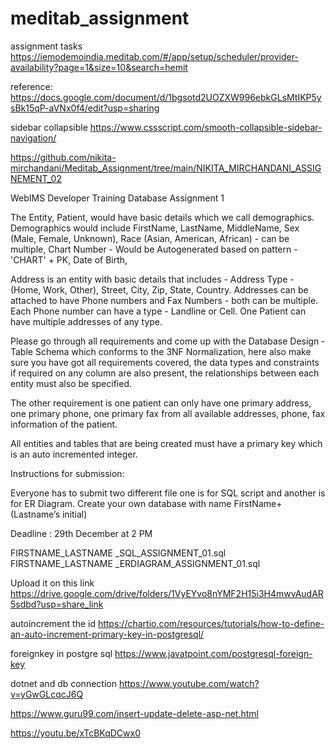 # meditab_assignment
assignment tasks
https://iemodemoindia.meditab.com/#/app/setup/scheduler/provider-availability?page=1&size=10&search=hemit

reference:
https://docs.google.com/document/d/1bgsotd2UOZXW996ebkGLsMtIKP5ysBk15qP-aVNx0f4/edit?usp=sharing


sidebar collapsible
https://www.cssscript.com/smooth-collapsible-sidebar-navigation/


https://github.com/nikita-mirchandani/Meditab_Assignment/tree/main/NIKITA_MIRCHANDANI_ASSIGNEMENT_02

WebIMS Developer Training
Database
Assignment 1


The Entity, Patient, would have basic details which we call demographics. Demographics would include FirstName, LastName, MiddleName, Sex (Male, Female, Unknown), Race (Asian, American, African) - can be multiple, Chart Number - Would be Autogenerated based on pattern - 'CHART' + PK,  Date of Birth,
 
Address is an entity with basic details that includes - Address Type - (Home, Work, Other), Street, City, Zip, State, Country. Addresses can be attached to have Phone numbers and Fax Numbers - both can be multiple. Each Phone number can have a type - Landline or Cell. One Patient can have multiple addresses of any type.
 
Please go through all requirements and come up with the Database Design - Table Schema which conforms to the 3NF Normalization, here also make sure you have got all requirements covered, the data types and constraints if required on any column are also present, the relationships between each entity must also be specified.
 
The other requirement is one patient can only have one primary address, one primary phone, one primary fax from all available addresses, phone, fax information of the patient.
 
 
All entities and tables that are being created must have a primary key which is an auto incremented integer.



Instructions for submission:

Everyone has to submit two different file one is for SQL script and another is for ER Diagram.
Create your own database with name FirstName+(Lastname’s initial)

Deadline : 29th December at 2 PM

FIRSTNAME_LASTNAME _SQL_ASSIGNMENT_01.sql
FIRSTNAME_LASTNAME _ERDIAGRAM_ASSIGNMENT_01.sql

Upload it on this link https://drive.google.com/drive/folders/1VyEYvo8nYMF2H15i3H4mwvAudAR5sdbd?usp=share_link


autoincrement the id
https://chartio.com/resources/tutorials/how-to-define-an-auto-increment-primary-key-in-postgresql/


foreignkey in postgre sql
https://www.javatpoint.com/postgresql-foreign-key


dotnet and db connection
https://www.youtube.com/watch?v=yGwGLcqcJ6Q

https://www.guru99.com/insert-update-delete-asp-net.html

https://youtu.be/xTcBKqDCwx0


